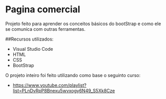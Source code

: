 # Pagina comercial
Projeto feito para aprender os conceitos básicos do bootStrap e como ele se comunica com outras ferramentas.

##Recursos utilizados:
- Visual Studio Code
- HTML
- CSS
- BootStrap

O projeto inteiro foi feito utilizando como base o seguinto curso:
- https://www.youtube.com/playlist?list=PLnDvRpP8Bnexu5wvxogy6N49_S5Xk8Cze
